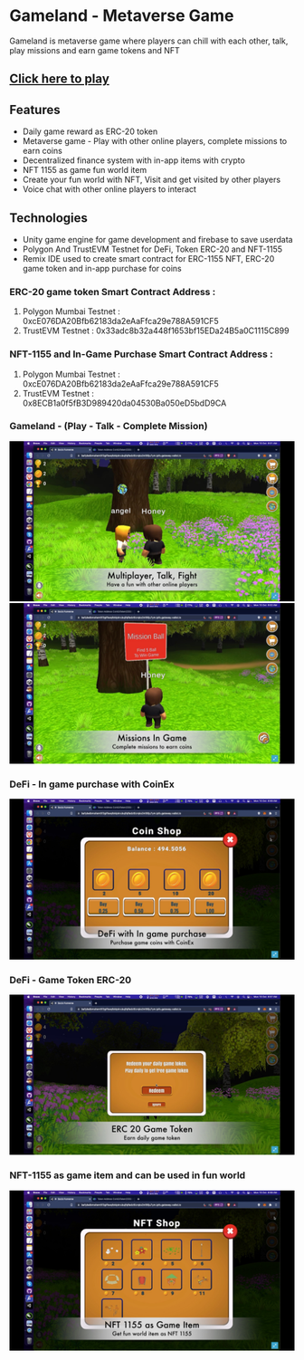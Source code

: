 # Gameland -  Metaverse Game
Gameland is metaverse game where players can chill with each other, talk, play missions and earn game tokens and NFT

## [Click here to play](https://bafybeifpfueybqqodmlenvupmy6674npf3zka63njgfptxml6vwrig5r4y.ipfs.gateway.valist.io/)

## Features
- Daily game reward as ERC-20 token
- Metaverse game - Play with other online players, complete missions to earn coins
- Decentralized finance system with in-app items with crypto
- NFT 1155 as game fun world item
- Create your  fun world with NFT, Visit and get visited by other players
- Voice chat with other online players to interact


## Technologies
- Unity game engine for game development and firebase to save userdata
- Polygon And TrustEVM Testnet for DeFi, Token ERC-20 and NFT-1155
- Remix IDE used to create smart contract for ERC-1155 NFT, ERC-20 game token and in-app purchase for coins


### ERC-20 game token Smart Contract Address : 
1) Polygon Mumbai Testnet : 0xcE076DA20Bfb62183da2eAaFfca29e788A591CF5
2) TrustEVM Testnet : 0x33adc8b32a448f1653bf15EDa24B5a0C1115C899

### NFT-1155 and In-Game Purchase Smart Contract Address : 
1) Polygon Mumbai Testnet : 0xcE076DA20Bfb62183da2eAaFfca29e788A591CF5
2) TrustEVM Testnet : 0x8ECB1a0f5fB3D989420da04530Ba050eD5bdD9CA


### Gameland - (Play - Talk - Complete Mission)
![Gameland Game](/Images/SocioFunVerse6.jpg)
![Gameland Game](/Images/SocioFunVerse7.jpg)

### DeFi - In game purchase with CoinEx 
![Socio Funverse Game](/Images/SocioFunVerse4.jpg)

### DeFi - Game Token ERC-20
![Socio Funverse Game](/Images/SocioFunVerse2.jpg)

### NFT-1155 as game item and can be used in fun world
![Socio Funverse Game](/Images/SocioFunVerse3.jpg)


